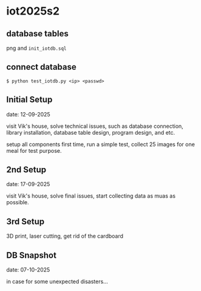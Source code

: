 # iot2025s2

## database tables

png and `init_iotdb.sql`

## connect database

```shell
$ python test_iotdb.py <ip> <passwd>
```

## Initial Setup

date: 12-09-2025

visit Vik's house, solve technical issues, such as database connection,
library installation, database table design, program design, and etc.

setup all components first time, run a simple test, collect 25 images for one
meal for test purpose.

## 2nd Setup

date: 17-09-2025

visit Vik's house, solve final issues, start collecting data as muas as
possible. 

## 3rd Setup

3D print, laser cutting, get rid of the cardboard

## DB Snapshot

date: 07-10-2025

in case for some unexpected disasters...

